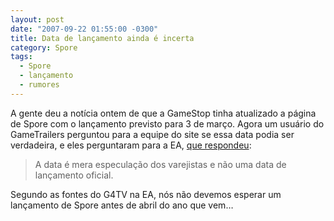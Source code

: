 ```yaml
---
layout: post
date: "2007-09-22 01:55:00 -0300"
title: Data de lançamento ainda é incerta
category: Spore
tags: 
  - Spore
  - lançamento
  - rumores
---
```


A gente deu a notícia ontem de que a GameStop tinha atualizado a página de Spore
com o lançamento previsto para 3 de março. Agora um usuário do GameTrailers 
perguntou para a equipe do site se essa data podia ser verdadeira, e eles
perguntaram para a EA, [que respondeu](http://forums.gametrailers.com/showthread.php?p=4440338):

> A data é mera especulação dos varejistas e não uma data de lançamento oficial.

Segundo as fontes do G4TV na EA, nós não devemos esperar um lançamento de Spore
antes de abril do ano que vem…